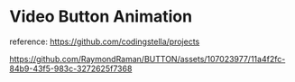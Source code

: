 # Video Button Animation




reference: https://github.com/codingstella/projects



https://github.com/RaymondRaman/BUTTON/assets/107023977/11a4f2fc-84b9-43f5-983c-3272625f7368

